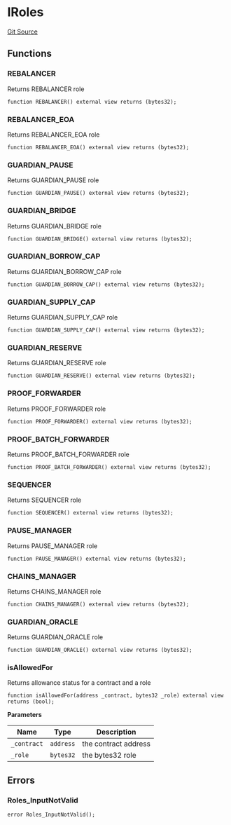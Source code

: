 # IRoles
[Git Source](https://github.com/malda-protocol/malda-lending/blob/acd5ab2b6c54b66703c366d922b6691b77a8c9fd/src\interfaces\IRoles.sol)


## Functions
### REBALANCER

Returns REBALANCER role


```solidity
function REBALANCER() external view returns (bytes32);
```

### REBALANCER_EOA

Returns REBALANCER_EOA role


```solidity
function REBALANCER_EOA() external view returns (bytes32);
```

### GUARDIAN_PAUSE

Returns GUARDIAN_PAUSE role


```solidity
function GUARDIAN_PAUSE() external view returns (bytes32);
```

### GUARDIAN_BRIDGE

Returns GUARDIAN_BRIDGE role


```solidity
function GUARDIAN_BRIDGE() external view returns (bytes32);
```

### GUARDIAN_BORROW_CAP

Returns GUARDIAN_BORROW_CAP role


```solidity
function GUARDIAN_BORROW_CAP() external view returns (bytes32);
```

### GUARDIAN_SUPPLY_CAP

Returns GUARDIAN_SUPPLY_CAP role


```solidity
function GUARDIAN_SUPPLY_CAP() external view returns (bytes32);
```

### GUARDIAN_RESERVE

Returns GUARDIAN_RESERVE role


```solidity
function GUARDIAN_RESERVE() external view returns (bytes32);
```

### PROOF_FORWARDER

Returns PROOF_FORWARDER role


```solidity
function PROOF_FORWARDER() external view returns (bytes32);
```

### PROOF_BATCH_FORWARDER

Returns PROOF_BATCH_FORWARDER role


```solidity
function PROOF_BATCH_FORWARDER() external view returns (bytes32);
```

### SEQUENCER

Returns SEQUENCER role


```solidity
function SEQUENCER() external view returns (bytes32);
```

### PAUSE_MANAGER

Returns PAUSE_MANAGER role


```solidity
function PAUSE_MANAGER() external view returns (bytes32);
```

### CHAINS_MANAGER

Returns CHAINS_MANAGER role


```solidity
function CHAINS_MANAGER() external view returns (bytes32);
```

### GUARDIAN_ORACLE

Returns GUARDIAN_ORACLE role


```solidity
function GUARDIAN_ORACLE() external view returns (bytes32);
```

### isAllowedFor

Returns allowance status for a contract and a role


```solidity
function isAllowedFor(address _contract, bytes32 _role) external view returns (bool);
```
**Parameters**

|Name|Type|Description|
|----|----|-----------|
|`_contract`|`address`|the contract address|
|`_role`|`bytes32`|the bytes32 role|


## Errors
### Roles_InputNotValid

```solidity
error Roles_InputNotValid();
```

